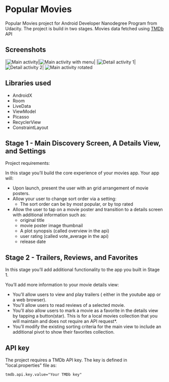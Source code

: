# Popular Movies
Popular Movies project for Android Developer Nanodegree Program from Udacity. The project is build in two stages. Movies data fetched using [TMDb](href="https://www.themoviedb.org/") API

## Screenshots
|![Main activity](screenshots/main_activity.png)|![Main activity with menu](screenshots/main_activity_with_menu.png)|
|![Detail activity 1](screenshots/detail_activity_1.png)|![Detail activity 2](screenshots/detail_activity_2.png)|
![Main activity rotated](screenshots/main_activity_rotated.png)

## Libraries used
- AndroidX
- Room
- LiveData
- ViewModel
- Picasso
- RecyclerView
- ConstraintLayout

## Stage 1 - Main Discovery Screen, A Details View, and Settings

Project requirements:

In this stage you’ll build the core experience of your movies app. Your app will:
- Upon launch, present the user with an grid arrangement of movie posters.
- Allow your user to change sort order via a setting:
  - The sort order can be by most popular, or by top rated
- Allow the user to tap on a movie poster and transition to a details screen with additional information such as:
  - original title
  - movie poster image thumbnail
  - A plot synopsis (called overview in the api)
  - user rating (called vote_average in the api)
  - release date

## Stage 2 - Trailers, Reviews, and Favorites

In this stage you’ll add additional functionality to the app you built in Stage 1.

You’ll add more information to your movie details view:
- You’ll allow users to view and play trailers ( either in the youtube app or a web browser).
- You’ll allow users to read reviews of a selected movie.
- You’ll also allow users to mark a movie as a favorite in the details view by tapping a button(star). This is for a local movies collection that you will maintain and does not require an API request*.
- You’ll modify the existing sorting criteria for the main view to include an additional pivot to show their favorites collection.

## API key
The project requires a TMDb API key. The key is defined in "local.properties" file as:

```
tmdb.api.key.value="Your TMDb key"
```